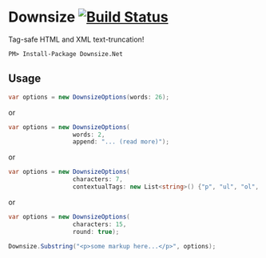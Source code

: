 # Downsize [![Build Status](https://travis-ci.org/Magentaize/Downsize.Net.svg?branch=master)](https://travis-ci.org/Magentaize/Downsize.Net)

Tag-safe HTML and XML text-truncation!

```
PM> Install-Package Downsize.Net
```

## Usage
```csharp
var options = new DownsizeOptions(words: 26);
```

or
```csharp
var options = new DownsizeOptions(
                  words: 2,
                  append: "... (read more)");
```

or
```csharp
var options = new DownsizeOptions(
                  characters: 7,
                  contextualTags: new List<string>() {"p", "ul", "ol", "pre", "blockquote"});
```

or
```csharp
var options = new DownsizeOptions(
                  characters: 15,
                  round: true);
```

```csharp
Downsize.Substring("<p>some markup here...</p>", options);
```